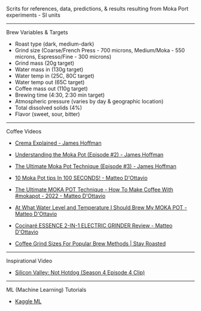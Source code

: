 Scrits for references, data, predictions, & results resulting from Moka Port experiments - SI units

- - - -

Brew Variables & Targets
* Roast type (dark, medium-dark)
* Grind size (Coarse/French Press - 700 microns, Medium/Moka - 550 microns, Espresso/Fine - 300 microns)
* Grind mass (20g target)
* Water mass in (130g target)
* Water temp in (25C, 80C target)
* Water temp out (65C target)
* Coffee mass out (110g target)
* Brewing time (4:30, 2:30 min target)
* Atmospheric pressure (varies by day & geographic location)
* Total dissolved solids (4%)
* Flavor (sweet, sour, bitter)

- - - -

Coffee Videos

* [Crema Explained - James Hoffman](https://youtu.be/j5rygXblZJU?si=Y1zY4mdtPjx6Q71X)

* [Understanding the Moka Pot (Episode #2) - James Hoffman](https://youtu.be/zK0F5PqJ1Gk?si=23Q-qekkprYDm0vH)

* [The Ultimate Moka Pot Technique (Episode #3) - James Hoffman](https://youtu.be/BfDLoIvb0w4?si=TKowq1YcokCUCmWJ)

* [10 Moka Pot tips In 100 SECONDS! - Matteo D'Ottavio](https://youtu.be/A2ybnZ6b7m0?si=2x3_2I6SS7QIrSAd)

* [The Ultimate MOKA POT Technique - How To Make Coffee With #mokapot - 2022 - Matteo D'Ottavio](https://youtu.be/qr4eYpttE2Q?si=BWiR2CI9_B_Fcu6S)

* [At What Water Level and Temperature I Should Brew My MOKA POT - Matteo D'Ottavio](https://youtu.be/pOE0XNUUnbo?si=r0ZWZvRcRpjuiIFi)

* [Cocinaré ESSENCE 2-IN-1 ELECTRIC GRINDER Review - Matteo D'Ottavio](https://youtu.be/HEdZwGAkNCo?si=uyGpyxKESEz7joVH)

* [Coffee Grind Sizes For Popular Brew Methods | Stay Roasted](https://youtu.be/5BCDIas33y0?si=AvimICO_N013eRGQ)

- - - -

Inspirational Video

* [Silicon Valley: Not Hotdog (Season 4 Episode 4 Clip)](https://youtu.be/ACmydtFDTGs?si=Qk5ytL8mAOAk0_kE)

- - - - 

ML (Machine Learning) Tutorials 

* [Kaggle ML](https://www.kaggle.com/learn)

